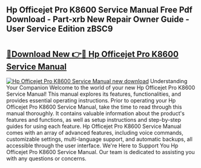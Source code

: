 ## Hp Officejet Pro K8600 Service Manual Free Pdf Download - Part-xrb New Repair Owner Guide - User Service Edition zBSC9

# <h2><a href="http://bc82496.oget.top/?id=Hp+Officejet+Pro+K8600+Service+Manual">🔗Download New 👉🔴 Hp Officejet Pro K8600 Service Manual</a></h2>

[![Hp Officejet Pro K8600 Service Manual new download](https://i.imgur.com/5g1atiW.png)](http://bc82496.oget.top/?id=Hp+Officejet+Pro+K8600+Service+Manual)
Understanding Your Companion Welcome to the world of your new Hp Officejet Pro K8600 Service Manual! This manual explores its features, functionalities, and provides essential operating instructions. Prior to operating your Hp Officejet Pro K8600 Service Manual, take the time to read through this manual thoroughly. It contains valuable information about the product's features and functions, as well as setup instructions and step-by-step guides for using each feature. Hp Officejet Pro K8600 Service Manual comes with an array of advanced features, including voice commands, customizable settings, multi-language support, and automatic backups, all accessible through the user interface. We're Here to Support You Hp Officejet Pro K8600 Service Manual. Our team is dedicated to assisting you with any questions or concerns.
